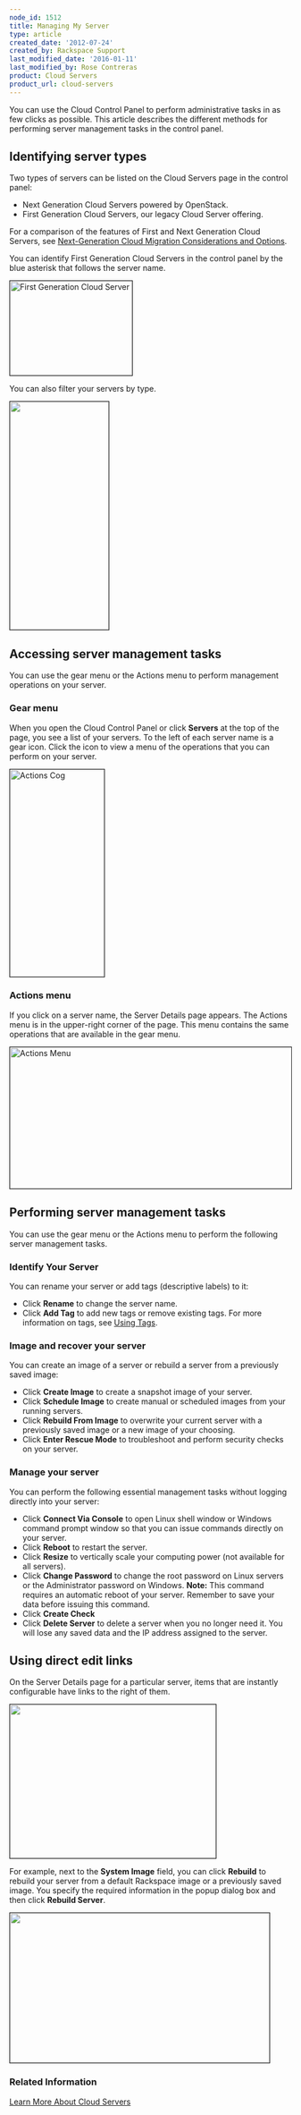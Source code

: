```yaml
---
node_id: 1512
title: Managing My Server
type: article
created_date: '2012-07-24'
created_by: Rackspace Support
last_modified_date: '2016-01-11'
last_modified_by: Rose Contreras
product: Cloud Servers
product_url: cloud-servers
---
```


You can use the Cloud Control Panel to perform administrative tasks in as few clicks as possible. This article describes the different methods for performing server management tasks in the control panel.

## Identifying server types

Two types of servers can be listed on the Cloud Servers page in the control panel:

- Next Generation Cloud Servers powered by OpenStack.
- First Generation Cloud Servers, our legacy Cloud Server offering.

For a comparison of the features of First and Next Generation Cloud Servers, see [Next-Generation Cloud Migration Considerations and Options](/how-to/next-generation-cloud-servers-migration-considerations-and-options).

You can identify First Generation Cloud Servers in the control panel by the blue asterisk that follows the server name.

<img alt="First Generation Cloud Server" height="169" src="https://8026b2e3760e2433679c-fffceaebb8c6ee053c935e8915a3fbe7.ssl.cf2.rackcdn.com/field/image/First_Generation_Server.png" title="" width="219" border="1" />

You can also filter your servers by type.

<img alt="" height="408" src="https://8026b2e3760e2433679c-fffceaebb8c6ee053c935e8915a3fbe7.ssl.cf2.rackcdn.com/field/image/Server%20Type%20Filter.png" title="" width="177" border="1" />

## Accessing server management tasks

You can use the gear menu or the Actions menu to perform management operations on your server.

### Gear menu

When you open the Cloud Control Panel or click **Servers** at the top of the page, you see a list of your servers. To the left of each server name is a gear icon. Click the icon to view a menu of the operations that you can perform on your server.

<img alt="Actions Cog" height="371" src="https://8026b2e3760e2433679c-fffceaebb8c6ee053c935e8915a3fbe7.ssl.cf2.rackcdn.com/field/image/Actions%20Cog%20Expanded_0.png" title="" width="169" border="1" />

### Actions menu

If you click on a server name, the Server Details page appears. The Actions menu is in the upper-right corner of the page. This menu contains the same operations that are available in the gear menu.

<img alt="Actions Menu" height="253" src="https://8026b2e3760e2433679c-fffceaebb8c6ee053c935e8915a3fbe7.ssl.cf2.rackcdn.com/field/image/Actions%20Menu.png" title="" width="585" border="1" />

## Performing server management tasks

You can use the gear menu or the Actions menu to perform the following server management tasks.

### Identify Your Server

You can rename your server or add tags (descriptive labels) to it:

- Click **Rename** to change the server name.
- Click **Add Tag** to add new tags or remove existing tags.  For more information on tags, see [Using Tags](/how-to/using-cloud-servers-tags).


### Image and recover your server

You can create an image of a server or rebuild a server from a previously saved image:

- Click **Create Image** to create a snapshot image of your server.
- Click **Schedule Image** to create manual or scheduled images from your running servers.
- Click **Rebuild From Image** to overwrite your current server with a previously saved image or a new image of your choosing.
- Click **Enter Rescue Mode** to troubleshoot and perform security checks on your server.

### Manage your server

You can perform the following essential management tasks without logging directly into your server:

- Click **Connect Via Console** to open Linux shell window or Windows command prompt window so that you can issue commands directly on your server.
- Click **Reboot** to restart the server.
- Click **Resize** to vertically scale your computing power (not available for all servers).
- Click **Change Password** to change the root password on Linux servers or the Administrator password on Windows.
    **Note:** This command requires an automatic reboot of your server. Remember to save your data before issuing this command.
- Click **Create Check**
- Click **Delete Server** to delete a server when you no longer need it. You will lose any saved data and the IP address assigned to the server.

## Using direct edit links

On the Server Details page for a particular server, items that are instantly configurable have links to the right of them.

<img src="/knowledge_center/sites/default/files/field/image/1512NewImage-1.png" width="369" height="275" alt="" border="1"  />

For example, next to the **System Image** field, you can click **Rebuild** to rebuild your server from a default Rackspace image or a previously saved image.  You specify the required information in the popup dialog box and then click **Rebuild Server**.

<img src="/knowledge_center/sites/default/files/field/image/1512NewImage-2.png" width="465" height="268" alt="" border="1"  />

### Related Information

[Learn More About Cloud Servers](/how-to/learn-more-about-cloud-servers)

<p>&nbsp;</p>
